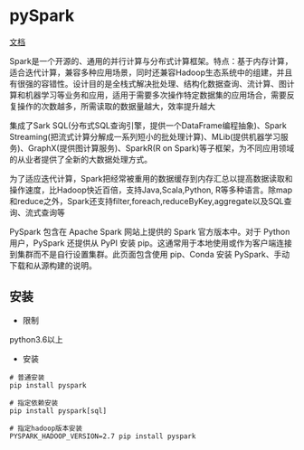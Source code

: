 # pySpark

[文档](https://spark.apache.org/docs/latest/api/python/getting_started/install.html)

Spark是一个开源的、通用的并行计算与分布式计算框架。特点：基于内存计算，适合迭代计算，兼容多种应用场景，同时还兼容Hadoop生态系统中的组建，并且有很强的容错性。设计目的是全栈式解决批处理、结构化数据查询、流计算、图计算和机器学习等业务和应用，适用于需要多次操作特定数据集的应用场合，需要反复操作的次数越多，所需读取的数据量越大，效率提升越大

集成了Sark SQL(分布式SQL查询引擎，提供一个DataFrame编程抽象)、Spark Streaming(把流式计算分解成一系列短小的批处理计算)、MLib(提供机器学习服务)、GraphX(提供图计算服务)、SparkR(R on Spark)等子框架，为不同应用领域的从业者提供了全新的大数据处理方式。

为了适应迭代计算，Spark把经常被重用的数据缓存到内存汇总以提高数据读取和操作速度，比Hadoop快近百倍，支持Java,Scala,Python, R等多种语言。除map和reduce之外，Spark还支持filter,foreach,reduceByKey,aggregate以及SQL查询、流式查询等

PySpark 包含在 Apache Spark 网站上提供的 Spark 官方版本中。对于 Python 用户，PySpark 还提供从 PyPI 安装 pip。这通常用于本地使用或作为客户端连接到集群而不是自行设置集群。此页面包含使用 pip、Conda 安装 PySpark、手动下载和从源构建的说明。

## 安装

- 限制

python3.6以上

- 安装

```shell
# 普通安装
pip install pyspark

# 指定依赖安装
pip install pyspark[sql]

# 指定hadoop版本安装
PYSPARK_HADOOP_VERSION=2.7 pip install pyspark
```

